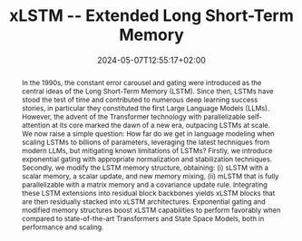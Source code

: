 ---
# Documentation: https://wowchemy.com/docs/managing-content/

title: xLSTM -- Extended Long Short-Term Memory
subtitle: ''
summary: 'How far do we get in language modeling when scaling LSTMs to billions of parameters, leveraging the latest techniques from modern LLMs, but mitigating known limitations of LSTMs?'
authors:
- Maximilian Beck
- Korbinian Poeppel
- Markus Spanring
- Andreas Auer
- Oleksandra Prudnikova
- Michael Kopp
- Günter Klambauer
- Johannes Brandstetter
- Sepp Hochreiter
tags: ['Large Language Models', 'xLSTM', 'Deep Learning']
categories: ['Large Language Models']
date: 2024-05-07T12:55:17+02:00
lastmod: 2024-05-07T12:55:17+02:00
featured: false
draft: false

# Featured image
# To use, add an image named `featured.jpg/png` to your page's folder.
# Focal points: Smart, Center, TopLeft, Top, TopRight, Left, Right, BottomLeft, Bottom, BottomRight.
image:
  caption: 'xLSTM family'
  focal_point: 'TopRight'
  preview_only: false

# Projects (optional).
#   Associate this post with one or more of your projects.
#   Simply enter your project's folder or file name without extension.
#   E.g. `projects = ["internal-project"]` references `content/project/deep-learning/index.md`.
#   Otherwise, set `projects = []`.
projects: []
publishDate: '2024-05-07T12:55:17+02:00'
publication_types:
- '1'
abstract: 'In the 1990s, the constant error carousel and gating were introduced as the central ideas of the Long Short-Term Memory (LSTM). Since then, LSTMs have stood the test of time and contributed to numerous deep learning success stories, in particular they constituted the first Large Language Models (LLMs). However, the advent of the Transformer technology with parallelizable self-attention at its core marked the dawn of a new era, outpacing LSTMs at scale. We now raise a simple question: How far do we get in language modeling when scaling LSTMs to billions of parameters, leveraging the latest techniques from modern LLMs, but mitigating known limitations of LSTMs? Firstly, we introduce exponential gating with appropriate normalization and stabilization techniques. Secondly, we modify the LSTM memory structure, obtaining: (i) sLSTM with a scalar memory, a scalar update, and new memory mixing, (ii) mLSTM that is fully parallelizable with a matrix memory and a covariance update rule. Integrating these LSTM extensions into residual block backbones yields xLSTM blocks that are then residually stacked into xLSTM architectures. Exponential gating and modified memory structures boost xLSTM capabilities to perform favorably when compared to state-of-the-art Transformers and State Space Models, both in performance and scaling.'
publication: 'Preprint'
url_pdf: https://arxiv.org/abs/2405.04517
url_code: https://github.com/NX-AI/xlstm
---